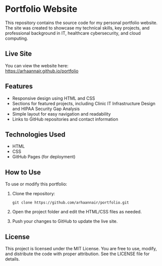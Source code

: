 # Portfolio Website

This repository contains the source code for my personal portfolio website. The site was created to showcase my technical skills, key projects, and professional background in IT, healthcare cybersecurity, and cloud computing.

## Live Site

You can view the website here:  
https://arhaannair.github.io/portfolio

## Features

- Responsive design using HTML and CSS
- Sections for featured projects, including Clinic IT Infrastructure Design and HIPAA Security Gap Analysis
- Simple layout for easy navigation and readability
- Links to GitHub repositories and contact information

## Technologies Used

- HTML
- CSS
- GitHub Pages (for deployment)

## How to Use

To use or modify this portfolio:

1. Clone the repository:
   ```
   git clone https://github.com/arhaannair/portfolio.git
   ```

2. Open the project folder and edit the HTML/CSS files as needed.

3. Push your changes to GitHub to update the live site.

## License

This project is licensed under the MIT License. You are free to use, modify, and distribute the code with proper attribution. See the LICENSE file for details.

